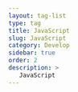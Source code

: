 ```yaml
---
layout: tag-list
type: tag
title: JavaScript
slug: JavaScript
category: Develop
sidebar: true
order: 2
description: >
   JavaScript
---
```

